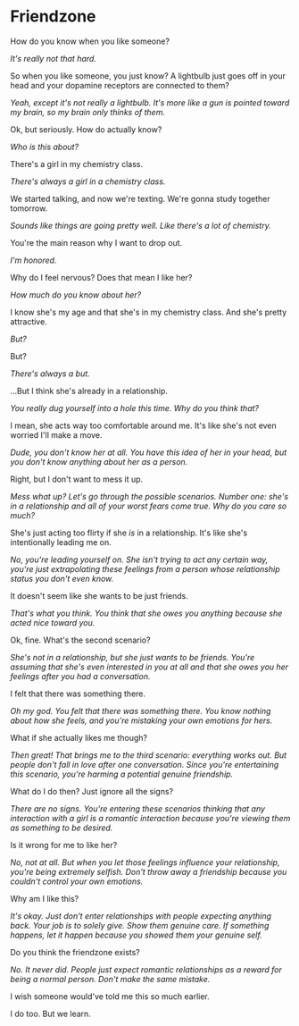 # Friendzone

How do you know when you like someone?

*It's really not that hard.*

So when you like someone, you just know? A lightbulb just goes off in your head and your dopamine receptors are connected to them?

*Yeah, except it's not really a lightbulb. It's more like a gun is pointed toward my brain, so my brain only thinks of them.*

Ok, but seriously. How do actually know?

*Who is this about?*

There's a girl in my chemistry class.

*There's always a girl in a chemistry class.*

We started talking, and now we're texting. We're gonna study together tomorrow.

*Sounds like things are going pretty well. Like there's a lot of chemistry.*

You're the main reason why I want to drop out.

*I'm honored.*

Why do I feel nervous? Does that mean I like her?

*How much do you know about her?*

I know she's my age and that she's in my chemistry class. And she's pretty attractive.

*But?*

But?

*There's always a but.*

&hellip;But I think she's already in a relationship.

*You really dug yourself into a hole this time. Why do you think that?*

I mean, she acts way too comfortable around me. It's like she's not even worried I'll make a move.

*Dude, you don't know her at all. You have this idea of her in your head, but you don't know anything about her as a person.*

Right, but I don't want to mess it up.

*Mess what up? Let's go through the possible scenarios. Number one: she's in a relationship and all of your worst fears come true. Why do you care so much?*

She's just acting too flirty if she *is* in a relationship. It's like she's intentionally leading me on.

*No, you're leading yourself on. She isn't trying to act any certain way, you're just extrapolating these feelings from a person whose relationship status you don't even know.*

It doesn't seem like she wants to be just friends.

*That's what you think. You think that she owes you anything because she acted nice toward you.*

Ok, fine. What's the second scenario?

*She's not in a relationship, but she just wants to be friends. You're assuming that she's even interested in you at all and that she owes you her feelings after you had a conversation.*

I felt that there was something there.

*Oh my god. You felt that there was something there. You know nothing about how she feels, and you're mistaking your own emotions for hers.*

What if she actually likes me though?

*Then great! That brings me to the third scenario: everything works out. But people don't fall in love after one conversation. Since you're entertaining this scenario, you're harming a potential genuine friendship.*

What do I do then? Just ignore all the signs?

*There are no signs. You're entering these scenarios thinking that any interaction with a girl is a romantic interaction because you're viewing them as something to be desired.*

Is it wrong for me to like her?

*No, not at all. But when you let those feelings influence your relationship, you're being extremely selfish. Don't throw away a friendship because you couldn't control your own emotions.*

Why am I like this?

*It's okay. Just don't enter relationships with people expecting anything back. Your job is to solely give. Show them genuine care. If something happens, let it happen because you showed them your genuine self.*

Do you think the friendzone exists?

*No. It never did. People just expect romantic relationships as a reward for being a normal person. Don't make the same mistake.*

I wish someone would've told me this so much earlier.

I do too. But we learn.
